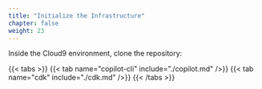 ```yaml
---
title: "Initialize the Infrastructure"
chapter: false
weight: 23
---
```


Inside the Cloud9 environment, clone the repository:

{{< tabs >}}
{{< tab name="copilot-cli" include="./copilot.md" />}}
{{< tab name="cdk" include="./cdk.md" />}}
{{< /tabs >}}